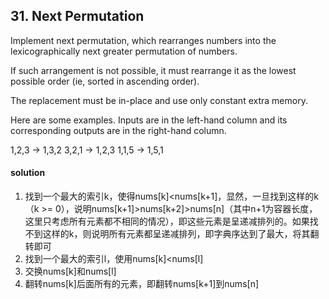 ## 31. Next Permutation

Implement next permutation, which rearranges numbers into the lexicographically next greater permutation of numbers.

If such arrangement is not possible, it must rearrange it as the lowest possible order (ie, sorted in ascending order).

The replacement must be in-place and use only constant extra memory.

Here are some examples. Inputs are in the left-hand column and its corresponding outputs are in the right-hand column.

1,2,3 → 1,3,2
3,2,1 → 1,2,3
1,1,5 → 1,5,1

#### solution
1. 找到一个最大的索引k，使得nums[k]<nums[k+1]，显然，一旦找到这样的k（k >= 0），说明nums[k+1]>nums[k+2]>nums[n]（其中n+1为容器长度，这里只考虑所有元素都不相同的情况），即这些元素是呈递减排列的。如果找不到这样的k，则说明所有元素都呈递减排列，即字典序达到了最大，将其翻转即可
2. 找到一个最大的索引l，使用nums[k]<nums[l]
3. 交换nums[k]和nums[l]
4. 翻转nums[k]后面所有的元素，即翻转nums[k+1]到nums[n]